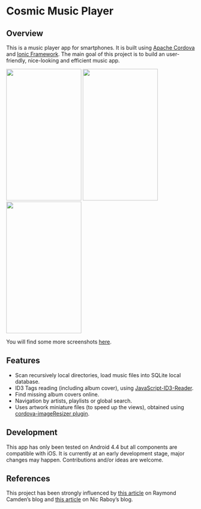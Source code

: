 # Cosmic Music Player

## Overview

This is a music player app for smartphones. It is built using [Apache Cordova](https://cordova.apache.org/) and [Ionic Framework](http://ionicframework.com/). The main goal of this project is to build an user-friendly, nice-looking and efficient music app.

<img src='https://github.com/homerours/cosmic/blob/master/screenshots/playlist-home.jpg' width='200px' height='350px'>
<img src='https://github.com/homerours/cosmic/blob/master/screenshots/player.jpg' width='200px' height='350px'>
<img src='https://github.com/homerours/cosmic/blob/master/screenshots/playlist.jpg' width='200px' height='350px'>

You will find some more screenshots [here](https://github.com/homerours/cosmic/tree/master/screenshots).

## Features

- Scan recursively local directories, load music files into SQLite local database.
- ID3 Tags reading (including album cover), using [JavaScript-ID3-Reader](https://github.com/aadsm/JavaScript-ID3-Reader).
- Find missing album covers online.
- Navigation by artists, playlists or global search.
- Uses artwork miniature files (to speed up the views), obtained using [cordova-imageResizer plugin](https://github.com/wymsee/cordova-imageResizer).

## Development

This app has only been tested on Android 4.4 but all components are compatible with iOS. It is currently at an early development stage, major changes may happen. Contributions and/or ideas are welcome.

## References

This project has been strongly influenced by [this article](http://www.raymondcamden.com/2015/04/29/working-with-mp3s-id3-and-phonegapcordova) on Raymond Camden’s blog and [this article](https://blog.nraboy.com/2014/09/manage-files-in-android-and-ios-using-ionicframework/) on Nic Raboy’s blog.
